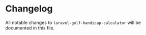 # Changelog

All notable changes to `laravel-golf-handicap-calculator` will be documented in this file.
